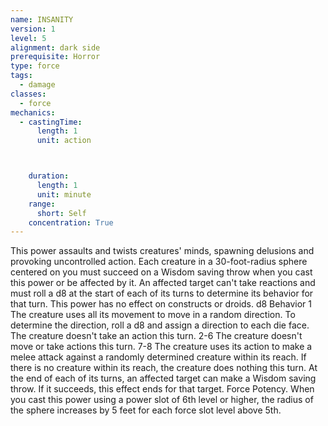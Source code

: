 ```yaml
---
name: INSANITY
version: 1
level: 5
alignment: dark side
prerequisite: Horror
type: force
tags:
  - damage
classes:
  - force
mechanics:
  - castingTime:
      length: 1
      unit: action



    duration:
      length: 1
      unit: minute
    range:
      short: Self
    concentration: True
---
```

This power assaults and twists creatures' minds,
spawning delusions and provoking uncontrolled action.
Each creature in a 30-foot-radius sphere centered on
you must succeed on a Wisdom saving throw when you
cast this power or be affected by it.
An affected target can't take reactions and must roll
a d8 at the start of each of its turns to determine its
behavior for that turn. This power has no effect on
constructs or droids.
d8   Behavior
1
The creature uses all its movement to move in a
random direction. To determine the direction, roll a d8
and assign a direction to each die face. The creature
doesn't take an action this turn.
2-6 The creature doesn't move or take actions this turn.
7-8
The creature uses its action to make a melee attack
against a randomly determined creature within its
reach. If there is no creature within its reach, the
creature does nothing this turn.
At the end of each of its turns, an affected target can
make a Wisdom saving throw. If it succeeds, this effect
ends for that target.
Force Potency. When you cast this power using a
power slot of 6th level or higher, the radius of the
sphere increases by 5 feet for each force slot level
above 5th.

    